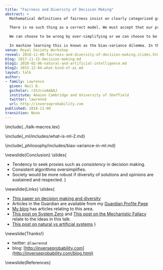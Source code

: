 ```yaml
---
title: "Fairness and Diversity of Decision Making"
abstract: >
  Mathematical definitions of fairness insist on clearly categorized groups and clear mathematical interpretations of fairness. In law this arises through the concept of *unlawful* descrimination. 
  
  There is no such thing as a correct model. We must accept that our predictions will sometimes be wrong. In the face of this certainty we have a choice: how we should be wrong.
  
  We can choose to be wrong by over-simplifying or we can choose to be wrong by over-complicating (given the available data).
  
  In machine learning this is known as the bias-variance dilemma. In this talk we consider the implications of the bias-variance dilemma for fairness of decision making. 
venue: Royal Society Workshop
reveal: 2018-11-08-fairness-and-diversity-of-decision-making.slides.html
blog: 2017-11-15-decision-making.md
blog1: 2018-02-06-natural-and-artificial-intelligence.md
blog2: 2015-12-04-what-kind-of-ai.md
layout: talk
author:
- family: Lawrence
  given: Neil D.
  gscholar: r3SJcvoAAAAJ
  institute: Amazon Cambridge and University of Sheffield
  twitter: lawrennd
  url: http://inverseprobability.com
published: 2018-11-08
transition: None
---
```


\include{../talk-macros.tex}

<!--include{_philosophy/includes/utilitarianism.md}
include{_philosophy/includes/utility-utilitarianism.md}
include{_philosophy/includes/trolley-push.md}-->
\include{_ml/includes/what-is-ml-2.md}
<!--\include{_philosophy/includes/bias-towards-variance.md}-->
\include{_philosophy/includes/bias-variance-in-ml.md}
<!--\include{_philosophy/includes/bias-variance-rational.md}-->
<!--\include{_philosophy/includes/uncertainty-and-absolutism.md}-->

\newslide{Conclusion}
\slides{
* Tendency to seek proxies such as *consistency* in decision making. 
* Consistent algorithms oversimplifies.
* Society would be more robust if diversity of solutions and opinions are sustained and respected. 
}

\newslide{Links}
\slides{
* [This paper on decision making and diversity](http://inverseprobability.com/2017/11/15/decision-making)
* Articles in the Guardian are available from my [Guardian Profile Page](http://www.theguardian.com/profile/neil-lawrence)
* [My blog](http://inverseprobability.com/blog.html) has articles relating to this area.
* [This post on System Zero](http://inverseprobability.com/2015/12/04/what-kind-of-ai/) and [This post on the Mechanistic Fallacy](http://inverseprobability.com/2015/11/09/artificial-stupidity/) relate to the ideas in this talk.
* [This post on natural vs artificial systems](http://inverseprobability.com/2018/02/06/natural-and-artificial-intelligence)
}

\newslide{Thanks!}

* twitter: ```@lawrennd```
* blog: [http://inverseprobability.com](http://inverseprobability.com/blog.html)


\newslide{References}

